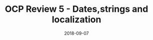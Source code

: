 ---
title: OCP Review 5 - Dates,strings and localization 
layout: post
tags: [java, ocp, date, localization]
date: 2018-09-07
---